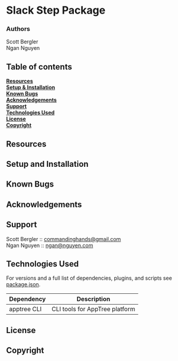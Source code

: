 # Slack Step Package

### Authors

Scott Bergler  
Ngan Nguyen

## Table of contents

**[Resources](#resources)**<br>
**[Setup & Installation](#setup-and-installation)**<br>
**[Known Bugs](#known-bugs)**<br>
**[Acknowledgements](#acknowledgements)**<br>
**[Support](#support)**<br>
**[Technologies Used](#technologies-used)**<br>
**[License](#license)**<br>
**[Copyright](#copyright)**<br>

## Resources

## Setup and Installation

## Known Bugs

## Acknowledgements

## Support

Scott Bergler :: commandinghands@gmail.com  
Ngan Nguyen :: ngan@nguyen.com

## Technologies Used

For versions and a full list of dependencies, plugins, and scripts see [package.json](./package.json).

| Dependency  | Description                    |
| ----------- | ------------------------------ |
| apptree CLI | CLI tools for AppTree platform |

## License

## Copyright

<!-- Copyright (c) 2019 **Scott Bergler; Ngan Nguyen** -->
